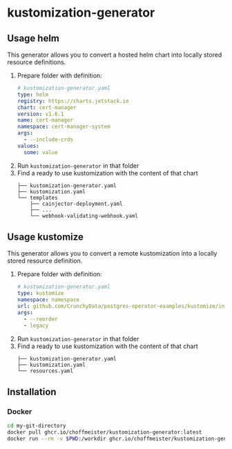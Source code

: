 # kustomization-generator

## Usage helm

This generator allows you to convert a hosted helm chart into locally stored resource definitions.

1. Prepare folder with definition:
    ```yaml
    # kustomization-generator.yaml
    type: helm
    registry: https://charts.jetstack.io
    chart: cert-manager
    version: v1.6.1
    name: cert-manager
    namespace: cert-manager-system
    args:
      - --include-crds
    values:
      some: value
    ```
2. Run `kustomization-generator` in that folder
3. Find a ready to use kustomization with the content of that chart
    ```
    ├── kustomization-generator.yaml
    ├── kustomization.yaml
    └── templates
        ├── cainjector-deployment.yaml
        ├── ...
        └── webhook-validating-webhook.yaml
    ```

## Usage kustomize

This generator allows you to convert a remote kustomization into a locally stored resource definition.

1. Prepare folder with definition:
    ```yaml
    # kustomization-generator.yaml
    type: kustomize
    namespace: namespace
    url: github.com/CrunchyData/postgres-operator-examples/kustomize/install?ref=main
    args:
      - --reorder
      - legacy
    ```
2. Run `kustomization-generator` in that folder
3. Find a ready to use kustomization with the content of that chart
    ```
    ├── kustomization-generator.yaml
    ├── kustomization.yaml
    └── resources.yaml
    ```


## Installation

### Docker

```bash
cd my-git-directory
docker pull ghcr.io/choffmeister/kustomization-generator:latest
docker run --rm -v $PWD:/workdir ghcr.io/choffmeister/kustomization-generator:latest
```
